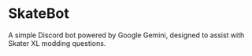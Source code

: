 # SkateBot

A simple Discord bot powered by Google Gemini, designed to assist with Skater XL modding questions.